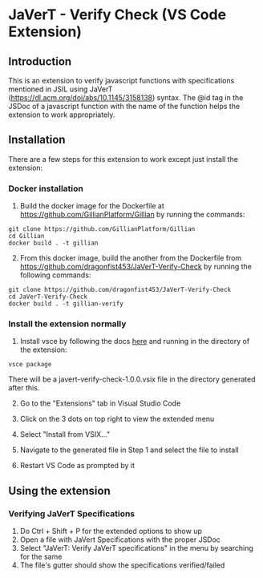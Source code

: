# JaVerT - Verify Check (VS Code Extension)

## Introduction

This is an extension to verify javascript functions with specifications mentioned in JSIL using JaVerT (https://dl.acm.org/doi/abs/10.1145/3158138) syntax. The @id tag in the JSDoc of a javascript function with the name of the function helps the extension to work appropriately.

## Installation

There are a few steps for this extension to work except just install the extension:

### Docker installation

1. Build the docker image for the Dockerfile at https://github.com/GillianPlatform/Gillian by running the commands:

```
git clone https://github.com/GillianPlatform/Gillian
cd Gillian
docker build . -t gillian
```

2. From this docker image, build the another from the Dockerfile from https://github.com/dragonfist453/JaVerT-Verify-Check by running the following commands:

```
git clone https://github.com/dragonfist453/JaVerT-Verify-Check
cd JaVerT-Verify-Check
docker build . -t gillian-verify
```

### Install the extension normally

1. Install vsce by following the docs [here](https://code.visualstudio.com/api/working-with-extensions/publishing-extension#vsce) and running in the directory of the extension:

```
vsce package
```

There will be a javert-verify-check-1.0.0.vsix file in the directory generated after this.

2. Go to the "Extensions" tab in Visual Studio Code

3. Click on the 3 dots on top right to view the extended menu

4. Select "Install from VSIX..."

5. Navigate to the generated file in Step 1 and select the file to install

6. Restart VS Code as prompted by it

## Using the extension

### Verifying JaVerT Specifications

1. Do Ctrl + Shift + P for the extended options to show up
2. Open a file with JaVert Specifications with the proper JSDoc
3. Select "JaVerT: Verify JaVerT specifications" in the menu by searching for the same
4. The file's gutter should show the specifications verified/failed
